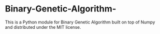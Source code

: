 # Binary-Genetic-Algorithm-
This is a Python module for Binary Genetic Algorithm built on top of Numpy and distributed under the MIT license.
